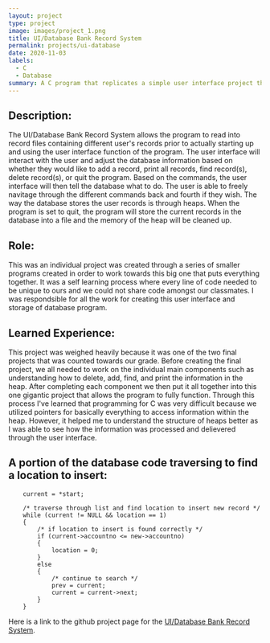 ```yaml
---
layout: project
type: project
image: images/project_1.png
title: UI/Database Bank Record System
permalink: projects/ui-database
date: 2020-11-03
labels:
  - C
  - Database
summary: A C program that replicates a simple user interface project that stores records of users in a database. 
---
```


## Description: 
The UI/Database Bank Record System allows the program to read into record files containing different user's records prior to actually starting up and using the user interface function of the program. The user interface will interact with the user and adjust the database information based on whether they would like to add a record, print all records, find record(s), delete record(s), or quit the program. Based on the commands, the user interface will then tell the database what to do. The user is able to freely navitage through the different commands back and fourth if they wish. The way the database stores the user records is through heaps. When the program is set to quit, the program will store the current records in the database into a file and the memory of the heap will be cleaned up. 

## Role:
This was an individual project was created through a series of smaller programs created in order to work towards this big one that puts everything together. It was a self learning process where every line of code needed to be unique to ours and we could not share code amongst our classmates. I was respondsible for all the work for creating this user interface and storage of database program. 

## Learned Experience:
This project was weighed heavily because it was one of the two final projects that was counted towards our grade. Before creating the final project, we all needed to work on the individual main components such as understanding how to delete, add, find, and print the information in the heap. After completing each component we then put it all together into this one gigantic project that allows the program to fully function. Through this process I've learned that programming for C was very difficult because we utilized pointers for basically everything to access information within the heap. However, it helped me to understand the structure of heaps better as I was able to see how the information was processed and delievered through the user interface. 

## A portion of the database code traversing to find a location to insert:

        current = *start;

        /* traverse through list and find location to insert new record */
        while (current != NULL && location == 1)
        {
            /* if location to insert is found correctly */
            if (current->accountno <= new->accountno)
            {
                location = 0;
            }
            else
            {
                /* continue to search */
                prev = current;
                current = current->next;
            }
        }


Here is a link to the github project page for the [UI/Database Bank Record System](https://github.com/tbui00/ui-database-bank).

&nbsp;
&nbsp;

